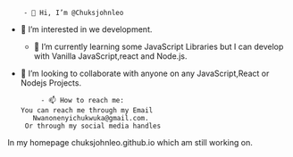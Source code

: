         - 👋 Hi, I’m @Chuksjohnleo
  - 👀 I’m interested in we development.
      - 🌱 I’m currently learning some
   JavaScript Libraries but I can develop with
    Vanilla JavaScript,react and Node.js.

- 💞️ I’m looking to collaborate with anyone 
         on any JavaScript,React or Nodejs
                  Projects.

           - 📫 How to reach me:
      You can reach me through my Email
         Nwanonenyichukwuka@gmail.com.
       Or through my social media handles
In my homepage chuksjohnleo.github.io which am still working
                     on.


